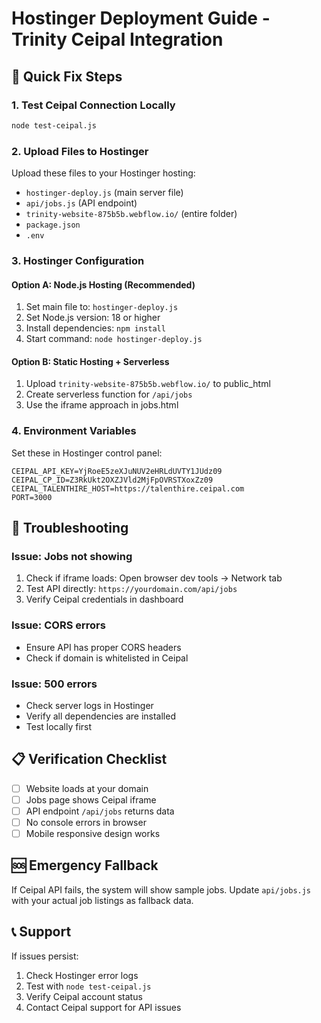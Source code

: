 # Hostinger Deployment Guide - Trinity Ceipal Integration

## 🚀 Quick Fix Steps

### 1. Test Ceipal Connection Locally
```bash
node test-ceipal.js
```

### 2. Upload Files to Hostinger
Upload these files to your Hostinger hosting:
- `hostinger-deploy.js` (main server file)
- `api/jobs.js` (API endpoint)
- `trinity-website-875b5b.webflow.io/` (entire folder)
- `package.json`
- `.env`

### 3. Hostinger Configuration

#### Option A: Node.js Hosting (Recommended)
1. Set main file to: `hostinger-deploy.js`
2. Set Node.js version: 18 or higher
3. Install dependencies: `npm install`
4. Start command: `node hostinger-deploy.js`

#### Option B: Static Hosting + Serverless
1. Upload `trinity-website-875b5b.webflow.io/` to public_html
2. Create serverless function for `/api/jobs`
3. Use the iframe approach in jobs.html

### 4. Environment Variables
Set these in Hostinger control panel:
```
CEIPAL_API_KEY=YjRoeE5zeXJuNUV2eHRLdUVTY1JUdz09
CEIPAL_CP_ID=Z3RkUkt2OXZJVld2MjFpOVRSTXoxZz09
CEIPAL_TALENTHIRE_HOST=https://talenthire.ceipal.com
PORT=3000
```

## 🔧 Troubleshooting

### Issue: Jobs not showing
1. Check if iframe loads: Open browser dev tools → Network tab
2. Test API directly: `https://yourdomain.com/api/jobs`
3. Verify Ceipal credentials in dashboard

### Issue: CORS errors
- Ensure API has proper CORS headers
- Check if domain is whitelisted in Ceipal

### Issue: 500 errors
- Check server logs in Hostinger
- Verify all dependencies are installed
- Test locally first

## 📋 Verification Checklist

- [ ] Website loads at your domain
- [ ] Jobs page shows Ceipal iframe
- [ ] API endpoint `/api/jobs` returns data
- [ ] No console errors in browser
- [ ] Mobile responsive design works

## 🆘 Emergency Fallback

If Ceipal API fails, the system will show sample jobs. Update `api/jobs.js` with your actual job listings as fallback data.

## 📞 Support

If issues persist:
1. Check Hostinger error logs
2. Test with `node test-ceipal.js`
3. Verify Ceipal account status
4. Contact Ceipal support for API issues
